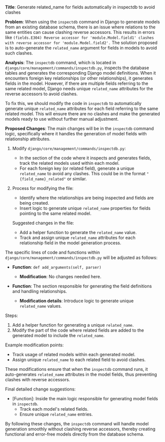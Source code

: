 **Title**: Generate related_name for fields automatically in inspectdb to avoid clashes

**Problem**:
When using the `inspectdb` command in Django to generate models from an existing database schema, there is an issue where relations to the same entities can cause clashing reverse accessors. This results in errors like `(fields.E304) Reverse accessor for 'module.Model.field1' clashes with reverse accessor for 'module.Model.field2'.` The solution proposed is to auto-generate the `related_name` argument for fields in models to avoid such clashes.

**Analysis**:
The `inspectdb` command, which is located in `django/core/management/commands/inspectdb.py`, inspects the database tables and generates the corresponding Django model definitions. When it encounters foreign key relationships (or other relationships), it generates fields in the model. However, if there are multiple fields referring to the same related model, Django needs unique `related_name` attributes for the reverse accessors to avoid clashes.

To fix this, we should modify the code in `inspectdb` to automatically generate unique `related_name` attributes for each field referring to the same related model. This will ensure there are no clashes and make the generated models ready to use without further manual adjustment.

**Proposed Changes**:
The main changes will be in the `inspectdb` command logic, specifically where it handles the generation of model fields with relationship attributes.

1. Modify `django/core/management/commands/inspectdb.py`:
   - In the section of the code where it inspects and generates fields, track the related models used within each model.
   - For each foreign key (or related field), generate a unique `related_name` to avoid any clashes. This could be in the format `"{field_name}_related"` or similar.

2. Process for modifying the file:
   - Identify where the relationships are being inspected and fields are being created.
   - Insert logic to generate unique `related_name` properties for fields pointing to the same related model.
   
   Suggested changes in the file:
   - Add a helper function to generate the `related_name` value.
   - Track and assign unique `related_name` attributes for each relationship field in the model generation process.

The specific lines of code and functions within `django/core/management/commands/inspectdb.py` will be adjusted as follows:

- **Function**: `def add_arguments(self, parser)`
  - **Modification**: No changes needed here.

- **Function**: The section responsible for generating the field definitions and handling relationships.
  - **Modification details**: Introduce logic to generate unique `related_name` values.

Steps:
1. Add a helper function for generating a unique `related_name`.
2. Modify the part of the code where related fields are added to the generated model to include the `related_name`.

Example modification points:
- Track usage of related models within each generated model.
- Assign unique `related_name` to each related field to avoid clashes.

These modifications ensure that when the `inspectdb` command runs, it auto-generates `related_name` attributes in the model fields, thus preventing clashes with reverse accessors.

Final detailed change suggestions:
- [Function]: Inside the main logic responsible for generating model fields in `inspectdb`.
  - Track each model's related fields.
  - Ensure unique `related_name` entries.

By following these changes, the `inspectdb` command will handle model generation smoothly without clashing reverse accessors, thereby creating functional and error-free models directly from the database schema.